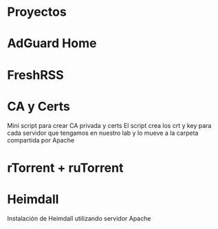 # Proyectos

# AdGuard Home

# FreshRSS

# CA y Certs

Mini script para crear CA privada y certs
El script crea los crt y key para cada servidor que tengamos en nuestro lab y lo mueve a la carpeta compartida por Apache

# rTorrent + ruTorrent


# Heimdall
Instalación de Heimdall utilizando servidor Apache
